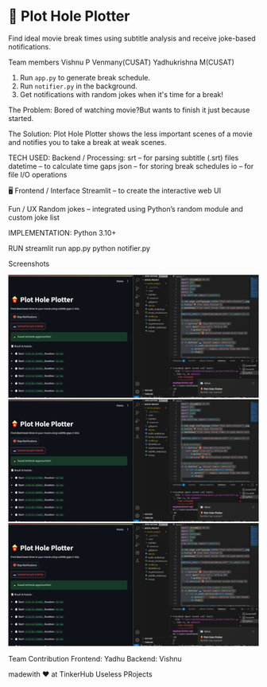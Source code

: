 # 🍿 Plot Hole Plotter

Find ideal movie break times using subtitle analysis and receive joke-based notifications.

Team members
Vishnu P Venmany(CUSAT)
Yadhukrishna M(CUSAT)

1. Run `app.py` to generate break schedule.
2. Run `notifier.py` in the background.
3. Get notifications with random jokes when it's time for a break!

The Problem:
Bored of watching movie?But wants to finish it just because started.

The Solution:
Plot Hole Plotter shows the less important scenes of a movie and notifies you to take a break at weak scenes.

TECH USED:
Backend / Processing:
srt – for parsing subtitle (.srt) files
datetime – to calculate time gaps
json – for storing break schedules
io – for file I/O operations

🖥️ Frontend / Interface
Streamlit – to create the interactive web UI

Fun / UX
Random jokes – integrated using Python’s random module and custom joke list

IMPLEMENTATION:
Python 3.10+

RUN
streamlit run  app.py
python notifier.py

Screenshots

![alt text](image.png)
![alt text](image-1.png)
![alt text](image-2.png)

Team Contribution
Frontend: Yadhu
Backend: Vishnu


madewith ❤️ at TinkerHub Useless PRojects
